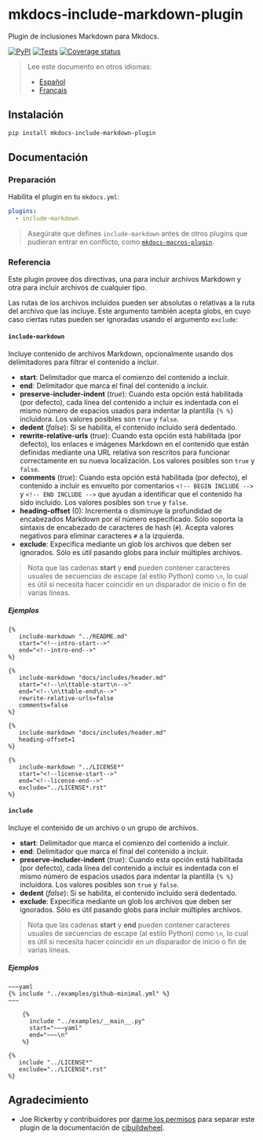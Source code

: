 # mkdocs-include-markdown-plugin

Plugin de inclusiones Markdown para Mkdocs.

[![PyPI][pypi-version-badge-link]][pypi-link]
[![Tests][tests-image]][tests-link] [![Coverage
status][coverage-image]][coverage-link]

> Lee este documento en otros idiomas:
>
> - [Español][es-readme-link]
> - [Français][fr-readme-link]

## Instalación

```bash
pip install mkdocs-include-markdown-plugin
```

## Documentación

### Preparación

Habilita el plugin en tu `mkdocs.yml`:

```yaml
plugins:
  - include-markdown
```

> Asegúrate que defines `include-markdown` antes de otros plugins que pudieran
entrar en conflicto, como [`mkdocs-macros-plugin`][mkdocs-macros-plugin-link].

### Referencia

Este plugin provee dos directivas, una para incluir archivos Markdown y otra
para incluir archivos de cualquier tipo.

Las rutas de los archivos incluidos pueden ser absolutas o relativas a la ruta
del archivo que las incluye. Este argumento también acepta globs, en cuyo caso
ciertas rutas pueden ser ignoradas usando el argumento `exclude`:

#### **`include-markdown`**

Incluye contenido de archivos Markdown, opcionalmente usando dos delimitadores
para filtrar el contenido a incluir.

- **start**: Delimitador que marca el comienzo del contenido a incluir.
- **end**: Delimitador que marca el final del contenido a incluir.
- **preserve-includer-indent** (*true*): Cuando esta opción está habilitada (por
defecto), cada línea del contenido a incluir es indentada con el mismo número de
espacios usados para indentar la plantilla `{% %}` incluidora. Los valores
posibles son `true` y `false`.
- **dedent** (*false*): Si se habilita, el contenido incluido será dedentado.
- **rewrite-relative-urls** (*true*): Cuando esta opción está habilitada (por
defecto), los enlaces e imágenes Markdown en el contenido que están definidas
mediante una URL relativa son rescritos para funcionar correctamente en su nueva
localización. Los valores posibles son `true` y `false`.
- **comments** (*true*): Cuando esta opción está habilitada (por defecto), el
contenido a incluir es envuelto por comentarios `<!-- BEGIN INCLUDE -->` y
`<!-- END INCLUDE -->` que ayudan a identificar que el contenido ha sido
incluido. Los valores posibles son `true` y `false`.
- **heading-offset** (0): Incrementa o disminuye la profundidad de encabezados
Markdown por el número especificado. Sólo soporta la sintaxis de encabezado de
caracteres de hash (`#`). Acepta valores negativos para eliminar caracteres `#`
a la izquierda.
- **exclude**: Expecifica mediante un glob los archivos que deben ser ignorados.
Sólo es útil pasando globs para incluir múltiples archivos.

> Nota que las cadenas **start** y **end** pueden contener caracteres usuales de
secuencias de escape (al estilo Python) como `\n`, lo cual es útil si necesita
hacer coincidir en un disparador de inicio o fin de varias líneas.

##### Ejemplos

```jinja
{%
   include-markdown "../README.md"
   start="<!--intro-start-->"
   end="<!--intro-end-->"
%}
```

```jinja
{%
   include-markdown "docs/includes/header.md"
   start="<!--\n\ttable-start\n-->"
   end="<!--\n\ttable-end\n-->"
   rewrite-relative-urls=false
   comments=false
%}
```

```jinja
{%
   include-markdown "docs/includes/header.md"
   heading-offset=1
%}
```

```jinja
{%
   include-markdown "../LICENSE*"
   start="<!--license-start-->"
   end="<!--license-end-->"
   exclude="../LICENSE*.rst"
%}
```

#### **`include`**

Incluye el contenido de un archivo o un grupo de archivos.

- **start**: Delimitador que marca el comienzo del contenido a incluir.
- **end**: Delimitador que marca el final del contenido a incluir.
- **preserve-includer-indent** (*true*): Cuando esta opción está habilitada (por
defecto), cada línea del contenido a incluir es indentada con el mismo número de
espacios usados para indentar la plantilla `{% %}` incluidora. Los valores
posibles son `true` y `false`.
- **dedent** (*false*): Si se habilita, el contenido incluido será dedentado.
- **exclude**: Expecifica mediante un glob los archivos que deben ser ignorados.
Sólo es útil pasando globs para incluir múltiples archivos.

> Nota que las cadenas **start** y **end** pueden contener caracteres usuales de
secuencias de escape (al estilo Python) como `\n`, lo cual es útil si necesita
hacer coincidir en un disparador de inicio o fin de varias líneas.

##### Ejemplos

```jinja
~~~yaml
{% include "../examples/github-minimal.yml" %}
~~~
```

```jinja
    {%
      include "../examples/__main__.py"
      start="~~~yaml"
      end="~~~\n"
    %}
```

```jinja
{%
   include "../LICENSE*"
   exclude="../LICENSE*.rst"
%}
```

## Agradecimiento

- Joe Rickerby y contribuidores por [darme los permisos][cibuildwheel-470] para
separar este plugin de la documentación de
[cibuildwheel][cibuildwheel-repo-link].

[pypi-link]: https://pypi.org/project/mkdocs-include-markdown-plugin
[pypi-version-badge-link]: https://img.shields.io/pypi/v/mkdocs-include-markdown-plugin?logo=pypi&logoColor=white
[tests-image]: https://img.shields.io/github/workflow/status/mondeja/mkdocs-include-markdown-plugin/CI?logo=github&label=tests
[tests-link]: https://github.com/mondeja/mkdocs-include-markdown-plugin/actions?query=workflow%3ACI
[coverage-image]: https://img.shields.io/coveralls/github/mondeja/mkdocs-include-markdown-plugin?logo=coveralls
[coverage-link]: https://coveralls.io/github/mondeja/mkdocs-include-markdown-plugin
[cibuildwheel-470]: https://github.com/joerick/cibuildwheel/issues/470
[cibuildwheel-repo-link]: https://github.com/joerick/cibuildwheel
[mkdocs-macros-plugin-link]: https://mkdocs-macros-plugin.readthedocs.io
[es-readme-link]: https://github.com/mondeja/mkdocs-include-markdown-plugin/blob/master/locale/es/README.md
[fr-readme-link]: https://github.com/mondeja/mkdocs-include-markdown-plugin/blob/master/locale/fr/README.md
